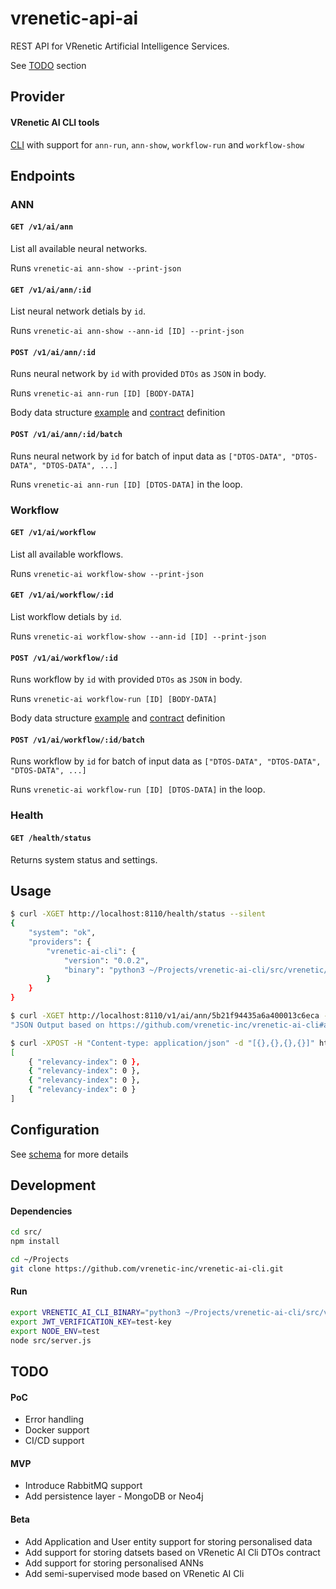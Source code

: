vrenetic-api-ai
===============

REST API for VRenetic Artificial Intelligence Services.

See [TODO](https://github.com/vrenetic-inc/vrenetic-api-ai#todo) section

Provider
--------

#### VRenetic AI CLI tools
[CLI](https://github.com/vrenetic-inc/vrenetic-ai-cli) with support for `ann-run`, `ann-show`, `workflow-run` and `workflow-show`

Endpoints
---------

### ANN

#### `GET /v1/ai/ann`

List all available neural networks. 

Runs `vrenetic-ai ann-show --print-json`

#### `GET /v1/ai/ann/:id`

List neural network detials by `id`.

Runs `vrenetic-ai ann-show --ann-id [ID] --print-json`

#### `POST /v1/ai/ann/:id`

Runs neural network by `id` with provided `DTOs` as `JSON` in body.

Runs `vrenetic-ai ann-run [ID] [BODY-DATA]`

Body data structure [example](https://github.com/vrenetic-inc/vrenetic-ai-cli#examples) and [contract](https://github.com/vrenetic-inc/vrenetic-ai-cli#contract) definition

#### `POST /v1/ai/ann/:id/batch`

Runs neural network by `id` for batch of input data as `["DTOS-DATA", "DTOS-DATA", "DTOS-DATA", ...]`

Runs `vrenetic-ai ann-run [ID] [DTOS-DATA]` in the loop.

### Workflow

#### `GET /v1/ai/workflow`

List all available workflows. 

Runs `vrenetic-ai workflow-show --print-json`

#### `GET /v1/ai/workflow/:id`

List workflow detials by `id`.

Runs `vrenetic-ai workflow-show --ann-id [ID] --print-json`

#### `POST /v1/ai/workflow/:id`

Runs workflow by `id` with provided `DTOs` as `JSON` in body.

Runs `vrenetic-ai workflow-run [ID] [BODY-DATA]`

Body data structure [example](https://github.com/vrenetic-inc/vrenetic-ai-cli#examples) and [contract](https://github.com/vrenetic-inc/vrenetic-ai-cli#contract) definition

#### `POST /v1/ai/workflow/:id/batch`

Runs workflow by `id` for batch of input data as `["DTOS-DATA", "DTOS-DATA", "DTOS-DATA", ...]`

Runs `vrenetic-ai workflow-run [ID] [DTOS-DATA]` in the loop.

### Health

#### `GET /health/status`

Returns system status and settings.

Usage
-----

```bash
$ curl -XGET http://localhost:8110/health/status --silent
{
    "system": "ok",
    "providers": {
        "vrenetic-ai-cli": {
            "version": "0.0.2",
            "binary": "python3 ~/Projects/vrenetic-ai-cli/src/vrenetic/ai.py"
        }
    }
}
```

```bash
$ curl -XGET http://localhost:8110/v1/ai/ann/5b21f94435a6a400013c6eca --silent
"JSON Output based on https://github.com/vrenetic-inc/vrenetic-ai-cli#ai-manifest"
```

```bash
$ curl -XPOST -H "Content-type: application/json" -d "[{},{},{},{}]" http://localhost:8110/v1/ai/workflow/604f08de5b2ad818ce686365011c4aa7/batch
[
    { "relevancy-index": 0 },
    { "relevancy-index": 0 },
    { "relevancy-index": 0 },
    { "relevancy-index": 0 }
]
```

Configuration
-------------

See [schema](https://github.com/vrenetic-inc/vrenetic-api-ai/blob/master/src/lib/core/config-schema.js) for more details

Development
-----------

#### Dependencies

```bash
cd src/
npm install
```

```bash
cd ~/Projects
git clone https://github.com/vrenetic-inc/vrenetic-ai-cli.git
```

#### Run

```bash
export VRENETIC_AI_CLI_BINARY="python3 ~/Projects/vrenetic-ai-cli/src/vrenetic/ai.py"
export JWT_VERIFICATION_KEY=test-key
export NODE_ENV=test
node src/server.js
```

TODO
----

#### PoC
* Error handling
* Docker support
* CI/CD support

#### MVP
* Introduce RabbitMQ support
* Add persistence layer - MongoDB or Neo4j

#### Beta
* Add Application and User entity support for storing personalised data
* Add support for storing datsets based on VRenetic AI Cli DTOs contract
* Add support for storing personalised ANNs
* Add semi-supervised mode based on VRenetic AI Cli
